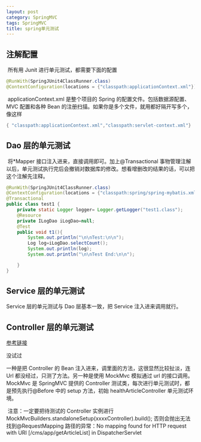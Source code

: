 ```yaml
---
layout: post
category: SpringMVC
tags: SpringMVC
title: spring单元测试
---
```


## 注解配置

​ 所有用 Junit 进行单元测试，都需要下面的配置

```java
@RunWith(SpringJUnit4ClassRunner.class)
@ContextConfiguration(locations = {"classpath:applicationContext.xml"})
```

​ applicationContext.xml 是整个项目的 Spring 的配置文件。包括数据源配置、MVC 配置和各种 Bean 的注册扫描。如果你是多个文件，就用都好隔开写多个，像这样

```java
{ "classpath:applicationContext.xml","classpath:servlet-context.xml"}
```

## Dao 层的单元测试

​ 将\*Mapper 接口注入进来，直接调用即可。加上@Transactional 事物管理注解以后，单元测试执行完后会撤销对数据库的修改。想看增删改的结果的话，可以把这个注解先注释。

```java
@RunWith(SpringJUnit4ClassRunner.class)
@ContextConfiguration(locations = {"classpath:spring/spring-mybatis.xml","classpath:spring/spring-mvc.xml"})
@Transactional
public class test1 {
    private static Logger logger= Logger.getLogger("test1.class");
    @Resource
    private ILogDao iLogDao=null;
    @Test
    public void t1(){
        System.out.println("\n\nTest:\n\n");
        Log log=iLogDao.selectCount();
        System.out.println(log);
        System.out.println("\n\nTest End:\n\n");

    }
}

```

## Service 层的单元测试

Service 层的单元测试与 Dao 层基本一致，把 Service 注入进来调用就行。

## Controller 层的单元测试

[参考链接](https://blog.csdn.net/u013041642/article/details/71430293)

没试过

一种是把 Controller 的 Bean 注入进来，调里面的方法，这很显然比较扯淡，连 Url 都没经过，只测了方法。另一种是使用 MockMvc 模拟通过 url 的接口调用。MockMvc 是 SpringMVC 提供的 Controller 测试类，每次进行单元测试时，都是预先执行@Before 中的 setup 方法，初始 healthArticleController 单元测试环境。

​ 注意：一定要把待测试的 Controller 实例进行 MockMvcBuilders.standaloneSetup(xxxxController).build(); 否则会抛出无法找到@RequestMapping 路径的异常：No mapping found for HTTP request with URI [/cms/app/getArticleList] in DispatcherServlet
